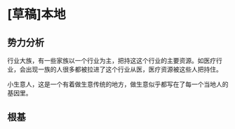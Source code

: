 # [草稿]本地


## 势力分析



行业大族，有一些家族以一个行业为主，把持这这个行业的主要资源。如医疗行业，会出现一族的人很多都被拉进了这个行业从医，医疗资源被这些人把持住。

小生意人，这是一个有着做生意传统的地方，做生意似乎都写在了每一个当地人的基因里。


## 根基

